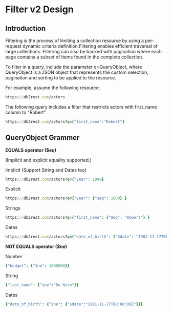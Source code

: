 # Filter v2 Design


## Introduction

Filtering is the process of limiting a collection resource by using a per-request dynamic criteria definition.Filtering enables efficient traversal of large collections.
Filtering can also be backed with pagination where each page contains a subset of items found in the complete collection.

To filter in a query, include the parameter q=QueryObject, where QueryObject is a JSON object that represents the custom selection, pagination and sorting to be applied to the resource. 

For example, assume the following resource:

```ruby
https://db2rest.com/actors
```

The following query includes a filter that restricts actors with first_name column to "Robert"

```ruby
https://db2rest.com/actors?q={"first_name":"Robert"}
```

## QueryObject Grammer

**EQUALS operator ($eq)**

(Implicit and explicit equality supported.)

Implicit (Support String and Dates too)

```ruby
https://db2rest.com/actors?q={"year": 1999}
```

Explicit

```ruby
https://db2rest.com/actors?q={"year": {"$eq": 1000} }
```

Strings

```ruby
https://db2rest.com/actors?q={"first_name": {"$eq": "Robert"} }
```

Dates

```ruby
https://db2rest.com/actors?q={"date_of_birth": {"$date": "1981-11-17T08:00:00Z"} }
```


**NOT EQUALS operator ($ne)**

Number

```ruby
{"budget": {"$ne": 1000000}}
```

String

```ruby
{"last_name": {"$ne":"De Niro"}}
```

Dates

```ruby
{"date_of_birth": {"$ne": {"$date":"1981-11-17T08:00:00Z"}}}
```
